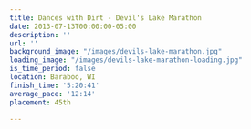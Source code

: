 ```yaml
---
title: Dances with Dirt - Devil's Lake Marathon
date: 2013-07-13T00:00:00-05:00
description: ''
url: ''
background_image: "/images/devils-lake-marathon.jpg"
loading_image: "/images/devils-lake-marathon-loading.jpg"
is_time_period: false
location: Baraboo, WI
finish_time: '5:20:41'
average_pace: '12:14'
placement: 45th

---
```

